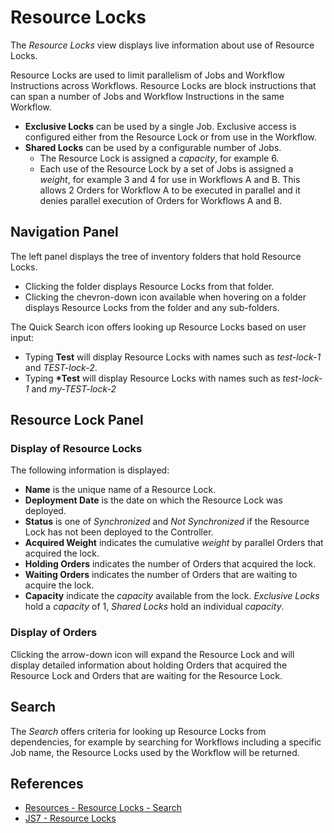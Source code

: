 # Resource Locks

The *Resource Locks* view displays live information about use of Resource Locks.

Resource Locks are used to limit parallelism of Jobs and Workflow Instructions across Workflows.
Resource Locks are block instructions that can span a number of Jobs and Workflow Instructions in the same Workflow.

- **Exclusive Locks** can be used by a single Job. Exclusive access is configured either from the Resource Lock or from use in the Workflow.
- **Shared Locks** can be used by a configurable number of Jobs.
  - The Resource Lock is assigned a *capacity*, for example 6.
  - Each use of the Resource Lock by a set of Jobs is assigned a *weight*, for example 3 and 4 for use in Workflows A and B. This allows 2 Orders for Workflow A to be executed in parallel and it denies parallel execution of Orders for Workflows A and B.

## Navigation Panel

The left panel displays the tree of inventory folders that hold Resource Locks.

- Clicking the folder displays Resource Locks from that folder.
- Clicking the chevron-down icon available when hovering on a folder displays Resource Locks from the folder and any sub-folders.

The Quick Search icon offers looking up Resource Locks based on user input:

- Typing **Test** will display Resource Locks with names such as *test-lock-1* and *TEST-lock-2*. 
- Typing **\*Test** will display Resource Locks with names such as *test-lock-1* and *my-TEST-lock-2*

## Resource Lock Panel

### Display of Resource Locks

The following information is displayed:

- **Name** is the unique name of a Resource Lock.
- **Deployment Date** is the date on which the Resource Lock was deployed.
- **Status** is one of *Synchronized* and *Not Synchronized* if the Resource Lock has not been deployed to the Controller.
- **Acquired Weight** indicates the cumulative *weight* by parallel Orders that acquired the lock.
- **Holding Orders** indicates the number of Orders that acquired the lock.
- **Waiting Orders** indicates the number of Orders that are waiting to acquire the lock.
- **Capacity** indicate the *capacity* available from the lock. *Exclusive Locks* hold a *capacity* of 1, *Shared Locks* hold an individual *capacity*.

### Display of Orders

Clicking the arrow-down icon will expand the Resource Lock and will display detailed information about holding Orders that acquired the Resource Lock and Orders that are waiting for the Resource Lock.

## Search

The *Search* offers criteria for looking up Resource Locks from dependencies, for example by searching for Workflows including a specific Job name, the Resource Locks used by the Workflow will be returned.

## References

- [Resources - Resource Locks - Search](/resources-resource-locks-search)
- [JS7 - Resource Locks](https://kb.sos-berlin.com/display/JS7/JS7+-+Resource+Locks)
